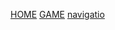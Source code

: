 [HOME](https://red-y.github.io/KZHomePage/)
[GAME](https://red-y.github.io/EatKano/)
[navigatio](https://red-y.github.io/geek-navigation/)
